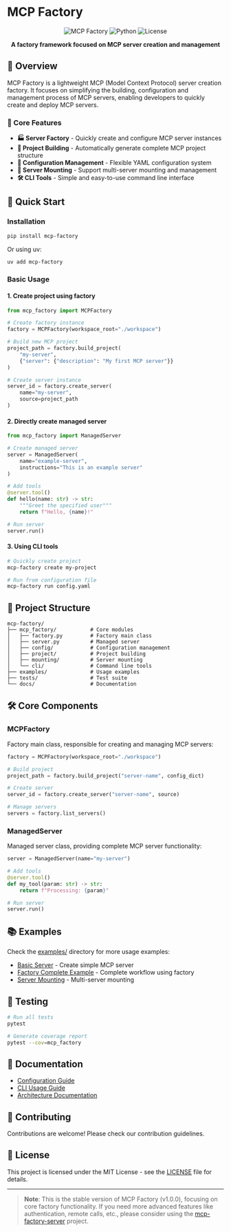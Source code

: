 # MCP Factory

<div align="center">

![MCP Factory](https://img.shields.io/badge/MCP-Factory-blue?style=for-the-badge)
![Python](https://img.shields.io/badge/Python-3.11+-green?style=for-the-badge)
![License](https://img.shields.io/badge/License-MIT-red?style=for-the-badge)

**A factory framework focused on MCP server creation and management**

</div>

## 🎯 Overview

MCP Factory is a lightweight MCP (Model Context Protocol) server creation factory. It focuses on simplifying the building, configuration and management process of MCP servers, enabling developers to quickly create and deploy MCP servers.

### 🌟 Core Features

- **🏭 Server Factory** - Quickly create and configure MCP server instances
- **📁 Project Building** - Automatically generate complete MCP project structure
- **🔧 Configuration Management** - Flexible YAML configuration system
- **🔗 Server Mounting** - Support multi-server mounting and management
- **🛠️ CLI Tools** - Simple and easy-to-use command line interface

## 🚀 Quick Start

### Installation

```bash
pip install mcp-factory
```

Or using uv:

```bash
uv add mcp-factory
```

### Basic Usage

#### 1. Create project using factory

```python
from mcp_factory import MCPFactory

# Create factory instance
factory = MCPFactory(workspace_root="./workspace")

# Build new MCP project
project_path = factory.build_project(
    "my-server", 
    {"server": {"description": "My first MCP server"}}
)

# Create server instance
server_id = factory.create_server(
    name="my-server",
    source=project_path
)
```

#### 2. Directly create managed server

```python
from mcp_factory import ManagedServer

# Create managed server
server = ManagedServer(
    name="example-server",
    instructions="This is an example server"
)

# Add tools
@server.tool()
def hello(name: str) -> str:
    """Greet the specified user"""
    return f"Hello, {name}!"

# Run server
server.run()
```

#### 3. Using CLI tools

```bash
# Quickly create project
mcp-factory create my-project

# Run from configuration file
mcp-factory run config.yaml
```

## 📁 Project Structure

```
mcp-factory/
├── mcp_factory/           # Core modules
│   ├── factory.py         # Factory main class
│   ├── server.py          # Managed server
│   ├── config/            # Configuration management
│   ├── project/           # Project building
│   ├── mounting/          # Server mounting
│   └── cli/               # Command line tools
├── examples/              # Usage examples
├── tests/                 # Test suite
└── docs/                  # Documentation
```

## 🛠️ Core Components

### MCPFactory

Factory main class, responsible for creating and managing MCP servers:

```python
factory = MCPFactory(workspace_root="./workspace")

# Build project
project_path = factory.build_project("server-name", config_dict)

# Create server
server_id = factory.create_server("server-name", source)

# Manage servers
servers = factory.list_servers()
```

### ManagedServer

Managed server class, providing complete MCP server functionality:

```python
server = ManagedServer(name="my-server")

# Add tools
@server.tool()
def my_tool(param: str) -> str:
    return f"Processing: {param}"

# Run server
server.run()
```

## 📚 Examples

Check the [examples/](examples/) directory for more usage examples:

- [Basic Server](examples/basic_server.py) - Create simple MCP server
- [Factory Complete Example](examples/factory_complete.py) - Complete workflow using factory
- [Server Mounting](examples/mounting_servers.py) - Multi-server mounting

## 🧪 Testing

```bash
# Run all tests
pytest

# Generate coverage report
pytest --cov=mcp_factory
```

## 📖 Documentation

- [Configuration Guide](docs/configuration.md)
- [CLI Usage Guide](docs/cli-guide.md)
- [Architecture Documentation](docs/architecture/)

## 🤝 Contributing

Contributions are welcome! Please check our contribution guidelines.

## 📄 License

This project is licensed under the MIT License - see the [LICENSE](LICENSE) file for details.

---

> **Note**: This is the stable version of MCP Factory (v1.0.0), focusing on core factory functionality. If you need more advanced features like authentication, remote calls, etc., please consider using the [mcp-factory-server](https://github.com/ACNet-AI/mcp-factory-server) project. 